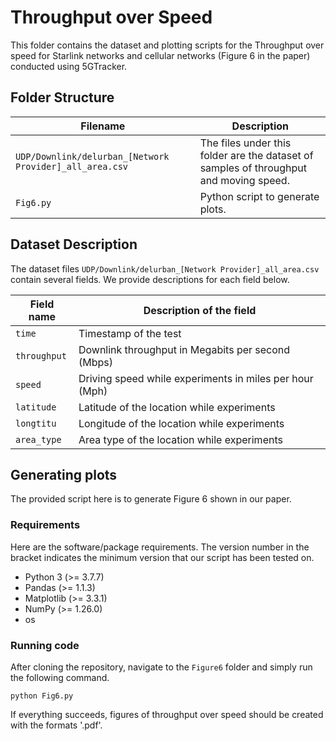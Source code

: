 # Throughput over Speed

This folder contains the dataset and plotting scripts for the Throughput over speed for Starlink networks and cellular networks (Figure 6 in the paper) conducted using 5GTracker.

## Folder Structure 

| Filename | Description |
|---|---|
| `UDP/Downlink/delurban_[Network Provider]_all_area.csv` | The files under this folder are the dataset of samples of throughput and moving speed. |
| `Fig6.py` | Python script to generate plots. |

## Dataset Description

The dataset files `UDP/Downlink/delurban_[Network Provider]_all_area.csv` contain several fields. We provide descriptions for each field below.

| Field name | Description of the field |
|---|---|
| `time` | Timestamp of the test |
| `throughput` | Downlink throughput in Megabits per second (Mbps) |
| `speed` | Driving speed while experiments in miles per hour (Mph) |
| `latitude` | Latitude of the location while experiments |
| `longtitu` | Longitude of the location while experiments |
| `area_type` | Area type of the location while experiments |

## Generating plots

The provided script here is to generate Figure 6 shown in our paper.

### Requirements

Here are the software/package requirements. The version number in the bracket indicates the minimum version that our script has been tested on.

- Python 3 (>= 3.7.7)
- Pandas (>= 1.1.3)
- Matplotlib (>= 3.3.1)
- NumPy (>= 1.26.0)
- os

### Running code


After cloning the repository, navigate to the `Figure6` folder and simply run the following command.

`python Fig6.py`

If everything succeeds, figures of throughput over speed should be created with the formats '.pdf'.
